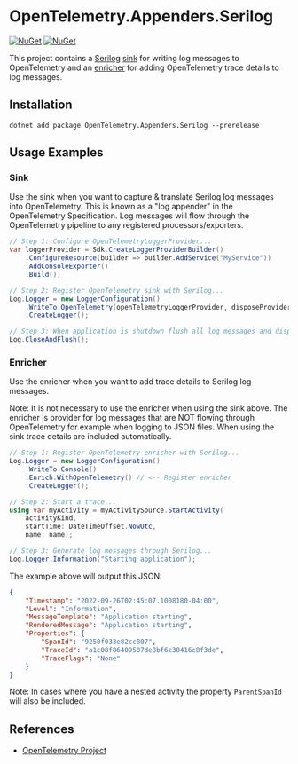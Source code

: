 # OpenTelemetry.Appenders.Serilog

[![NuGet](https://img.shields.io/nuget/v/OpenTelemetry.Appenders.Serilog.svg)](https://www.nuget.org/packages/OpenTelemetry.Appenders.Serilog)
[![NuGet](https://img.shields.io/nuget/dt/OpenTelemetry.Appenders.Serilog.svg)](https://www.nuget.org/packages/OpenTelemetry.Appenders.Serilog)

This project contains a [Serilog](https://github.com/serilog/)
[sink](https://github.com/serilog/serilog/wiki/Configuration-Basics#sinks) for
writing log messages to OpenTelemetry and an
[enricher](https://github.com/serilog/serilog/wiki/Configuration-Basics#enrichers)
for adding OpenTelemetry trace details to log messages.

## Installation

```shell
dotnet add package OpenTelemetry.Appenders.Serilog --prerelease
```

## Usage Examples

### Sink

Use the sink when you want to capture & translate Serilog log messages into
OpenTelemetry. This is known as a "log appender" in the OpenTelemetry
Specification. Log messages will flow through the OpenTelemetry pipeline to any
registered processors/exporters.

```csharp
// Step 1: Configure OpenTelemetryLoggerProvider...
var loggerProvider = Sdk.CreateLoggerProviderBuilder()
    .ConfigureResource(builder => builder.AddService("MyService"))
    .AddConsoleExporter()
    .Build();

// Step 2: Register OpenTelemetry sink with Serilog...
Log.Logger = new LoggerConfiguration()
    .WriteTo.OpenTelemetry(openTelemetryLoggerProvider, disposeProvider: true) // <-- Register sink
    .CreateLogger();

// Step 3: When application is shutdown flush all log messages and dispose provider...
Log.CloseAndFlush();
```

### Enricher

Use the enricher when you want to add trace details to Serilog log messages.

Note: It is not necessary to use the enricher when using the sink above. The
enricher is provider for log messages that are NOT flowing through OpenTelemetry
for example when logging to JSON files. When using the sink trace details are
included automatically.

```csharp
// Step 1: Register OpenTelemetry enricher with Serilog...
Log.Logger = new LoggerConfiguration()
    .WriteTo.Console()
    .Enrich.WithOpenTelemetry() // <-- Register enricher
    .CreateLogger();

// Step 2: Start a trace...
using var myActivity = myActivitySource.StartActivity(
    activityKind,
    startTime: DateTimeOffset.NowUtc,
    name: name);

// Step 3: Generate log messages through Serilog...
Log.Logger.Information("Starting application");
```

The example above will output this JSON:

```json
{
    "Timestamp": "2022-09-26T02:45:07.1008180-04:00",
    "Level": "Information",
    "MessageTemplate": "Application starting",
    "RenderedMessage": "Application starting",
    "Properties": {
        "SpanId": "9250f033e82cc807",
        "TraceId": "a1c08f86409507de8bf6e38416c8f3de",
        "TraceFlags": "None"
    }
}
```

Note: In cases where you have a nested activity the property `ParentSpanId` will
also be included.

## References

* [OpenTelemetry Project](https://opentelemetry.io/)
